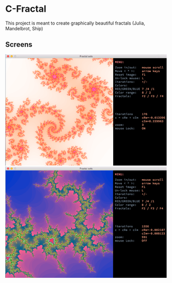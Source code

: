 # C-Fractal

 This project is meant to create graphically beautiful fractals
 (Julia, Mandelbrot, Ship)
 
 Screens
-----------------------------------------------------
![alt text](https://github.com/aniov/C-Fractal/blob/master/screens/Julia.png "Screen one")
![alt text](https://github.com/aniov/C-Fractal/blob/master/screens/Mandelbrot.png "Screen two")


